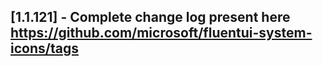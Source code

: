 ## [1.1.121] - Complete change log present here https://github.com/microsoft/fluentui-system-icons/tags